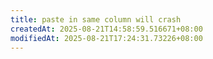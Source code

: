 ```yaml
---
title: paste in same column will crash
createdAt: 2025-08-21T14:58:59.516671+08:00
modifiedAt: 2025-08-21T17:24:31.73226+08:00
---
```



